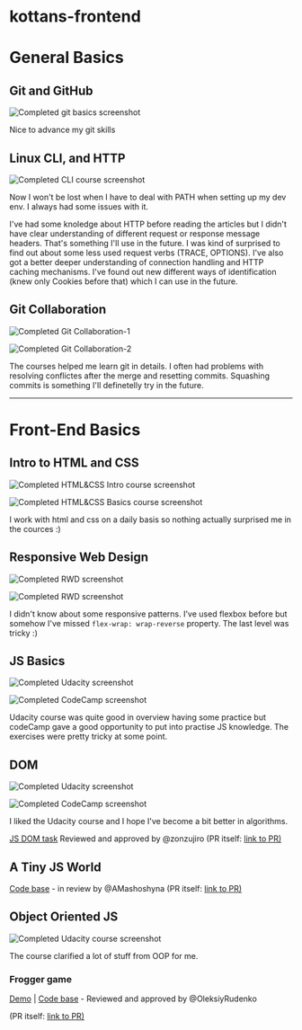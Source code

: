 # kottans-frontend

# General Basics
## Git and GitHub
![Completed git basics screenshot](/task_git_basics/git.jpg)

Nice to advance my git skills

## Linux CLI, and HTTP
![Completed CLI course screenshot](/task_linux_cli/cli.jpg)

Now I won't be lost when I have to deal with PATH when setting up my dev env. I always had some issues with it.

I've had some knoledge about HTTP before reading the articles but I didn't have clear understanding of different request or response message headers. That's something I'll use in the future. I was kind of surprised to find out about some less used request verbs (TRACE, OPTIONS).
I've also got a better deeper understanding of connection handling and HTTP caching mechanisms. I've found out new different ways of identification (knew only Cookies before that) which I can use in the future.

## Git Collaboration
![Completed Git Collaboration-1](/task_git_collaboration/git_collab_1.jpg)

![Completed Git Collaboration-2](/task_git_collaboration/git_collab_2.jpg)

The courses helped me learn git in details. I often had problems with resolving conflictes after the merge and resetting commits. Squashing commits is something I'll definetelly try in the future.

---

# Front-End Basics
## Intro to HTML and CSS
![Completed HTML&CSS Intro course screenshot](/task_html_css_intro/html_css_intro.jpg)

![Completed HTML&CSS Basics course screenshot](/task_html_css_intro/html_css_basics.jpg)

I work with html and css on a daily basis so nothing actually surprised me in the cources :)

## Responsive Web Design
![Completed RWD screenshot](/task_responsive_web_design/rwd.jpg)

![Completed RWD screenshot](/task_responsive_web_design/froggy.jpg)

I didn't know about some responsive patterns.
I've used flexbox before but somehow I've missed `flex-wrap: wrap-reverse` property. The last level was tricky :)

## JS Basics
![Completed Udacity screenshot](/task_js_basics/js_basics_udacity.jpg)

![Completed CodeCamp screenshot](/task_js_basics/codecamp.jpg)

Udacity course was quite good in overview having some practice but codeCamp gave a good opportunity to put into practise JS knowledge. The exercises were pretty tricky at some point.

## DOM
![Completed Udacity screenshot](/task_js_dom/dom_udacity.jpg)

![Completed CodeCamp screenshot](/task_js_dom/codecamp.jpg)

I liked the Udacity course and I hope I've become a bit better in algorithms.

[JS DOM task](https://github.com/ivarshavets/kottans-frontend-js-dom) Reviewed and approved by @zonzujiro
(PR itself: [link to PR)](https://github.com/kottans/frontend-2019-homeworks/pull/214)

## A Tiny JS World
[Code base](https://github.com/ivarshavets/a-tiny-JS-world) - in review by @AMashoshyna
(PR itself: [link to PR)](https://github.com/kottans/frontend-2019-homeworks/pull/227)

## Object Oriented JS
![Completed Udacity course screenshot](/task_js_oop/udacity_oop.jpg)

The course clarified a lot of stuff from OOP for me.

### Frogger game
[Demo](https://ivarshavets.github.io/kottans-frontend/frogger/index.html) |
[Code base](https://github.com/ivarshavets/kottans-frontend/blob/master/frogger/js/app.js) - Reviewed and approved by @OleksiyRudenko

(PR itself: [link to PR)](https://github.com/kottans/frontend-2019-homeworks/pull/241)
